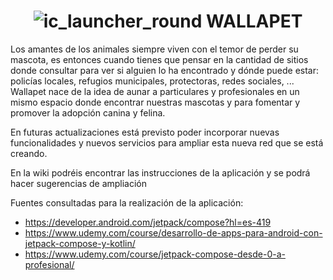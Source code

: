 # <h1 align="center"> ![ic_launcher_round](https://github.com/jessifiteuax/WallaPetApp/assets/156848338/f1338179-8605-4016-ab52-859026a768ea) WALLAPET </h1>



Los amantes de los animales siempre viven con el temor de perder su mascota, es entonces cuando tienes que pensar en la cantidad de sitios donde consultar para ver si alguien lo ha encontrado y dónde puede estar: policías locales, refugios municipales, protectoras, redes sociales, ...
Wallapet nace de la idea de aunar a particulares y profesionales en un mismo espacio donde encontrar nuestras mascotas y para fomentar y promover la adopción canina y felina. 

En futuras actualizaciones está previsto poder incorporar nuevas funcionalidades y nuevos servicios para ampliar esta nueva red que se está creando.

En la wiki podréis encontrar las instrucciones de la aplicación y se podrá hacer sugerencias de ampliación



Fuentes consultadas para la realización de la aplicación:
* https://developer.android.com/jetpack/compose?hl=es-419
* https://www.udemy.com/course/desarrollo-de-apps-para-android-con-jetpack-compose-y-kotlin/
* https://www.udemy.com/course/jetpack-compose-desde-0-a-profesional/
